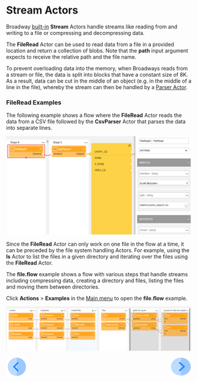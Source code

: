 # Stream Actors

Broadway [built-in](../04_built_in_actor_types.md) **Stream** Actors handle streams like reading from and writing to a file or compressing and decompressing  data.  

The **FileRead** Actor can be used to read data from a file in a provided location and return a collection of blobs. Note that the **path** input argument expects to receive the relative path and the file name. 

To prevent overloading data into the memory, when Broadways reads from a stream or file, the data is split into blocks that have a constant size of 8K. As a result, data can be cut in the middle of an object (e.g. in the middle of a line in the file), whereby the stream can then be handled by a [Parser Actor](03_parsers_actors.md). 

### FileRead Examples

The following example shows a flow where the **FileRead** Actor reads the data from a CSV file followed by the **CsvParser** Actor that parses the data into separate lines.

![image](../images/99_actors_02_1.PNG)



Since the **FileRead** Actor can only work on one file in the flow at a time, it can be preceded by the file system handling Actors. For example, using the **ls** Actor to list the files in a given directory and iterating over the files using the **FileRead** Actor.

The **file.flow** example shows a flow with various steps that handle streams including compressing data, creating a directory and files, listing the files and moving them between directories.

Click **Actions** > **Examples** in the [Main menu](../18_broadway_flow_window.md#main-menu) to open the **file.flow** example. 

![image](../images/99_actors_02_2.PNG)



[![Previous](/articles/images/Previous.png)](01_javascript_actor.md)[<img align="right" width="60" height="54" src="/articles/images/Next.png">](03_parsers_actors.md)

